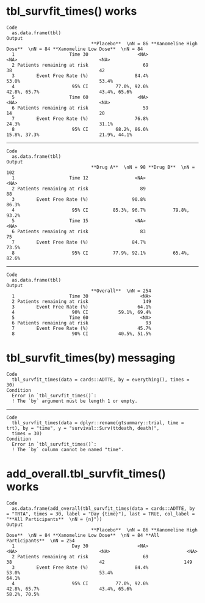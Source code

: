 # tbl_survfit_times() works

    Code
      as.data.frame(tbl)
    Output
                                   **Placebo**  \nN = 86 **Xanomeline High Dose**  \nN = 84 **Xanomeline Low Dose**  \nN = 84
      1                    Time 30                  <NA>                               <NA>                              <NA>
      2 Patients remaining at risk                    69                                 38                                42
      3        Event Free Rate (%)                 84.4%                              53.0%                             53.4%
      4                     95% CI          77.0%, 92.6%                       42.8%, 65.7%                      43.4%, 65.6%
      5                    Time 60                  <NA>                               <NA>                              <NA>
      6 Patients remaining at risk                    59                                 14                                20
      7        Event Free Rate (%)                 76.8%                              24.3%                             31.1%
      8                     95% CI          68.2%, 86.6%                       15.8%, 37.3%                      21.9%, 44.1%

---

    Code
      as.data.frame(tbl)
    Output
                                   **Drug A**  \nN = 98 **Drug B**  \nN = 102
      1                    Time 12                 <NA>                  <NA>
      2 Patients remaining at risk                   89                    88
      3        Event Free Rate (%)                90.8%                 86.3%
      4                     95% CI         85.3%, 96.7%          79.8%, 93.2%
      5                    Time 15                 <NA>                  <NA>
      6 Patients remaining at risk                   83                    75
      7        Event Free Rate (%)                84.7%                 73.5%
      8                     95% CI         77.9%, 92.1%          65.4%, 82.6%

---

    Code
      as.data.frame(tbl)
    Output
                                   **Overall**  \nN = 254
      1                    Time 30                   <NA>
      2 Patients remaining at risk                    149
      3        Event Free Rate (%)                  64.1%
      4                     90% CI           59.1%, 69.4%
      5                    Time 60                   <NA>
      6 Patients remaining at risk                     93
      7        Event Free Rate (%)                  45.7%
      8                     90% CI           40.5%, 51.5%

# tbl_survfit_times(by) messaging

    Code
      tbl_survfit_times(data = cards::ADTTE, by = everything(), times = 30)
    Condition
      Error in `tbl_survfit_times()`:
      ! The `by` argument must be length 1 or empty.

---

    Code
      tbl_survfit_times(data = dplyr::rename(gtsummary::trial, time = trt), by = "time", y = "survival::Surv(ttdeath, death)",
      times = 30)
    Condition
      Error in `tbl_survfit_times()`:
      ! The `by` column cannot be named "time".

# add_overall.tbl_survfit_times() works

    Code
      as.data.frame(add_overall(tbl_survfit_times(data = cards::ADTTE, by = "TRTA", times = 30, label = "Day {time}"), last = TRUE, col_label = "**All Participants**  \nN = {n}"))
    Output
                                   **Placebo**  \nN = 86 **Xanomeline High Dose**  \nN = 84 **Xanomeline Low Dose**  \nN = 84 **All Participants**  \nN = 254
      1                     Day 30                  <NA>                               <NA>                              <NA>                            <NA>
      2 Patients remaining at risk                    69                                 38                                42                             149
      3        Event Free Rate (%)                 84.4%                              53.0%                             53.4%                           64.1%
      4                     95% CI          77.0%, 92.6%                       42.8%, 65.7%                      43.4%, 65.6%                    58.2%, 70.5%


